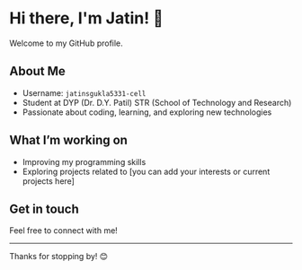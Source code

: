 # Hi there, I'm Jatin! 👋

Welcome to my GitHub profile.

## About Me
- Username: `jatinsgukla5331-cell`
- Student at DYP (Dr. D.Y. Patil) STR (School of Technology and Research)
- Passionate about coding, learning, and exploring new technologies

## What I’m working on
- Improving my programming skills
- Exploring projects related to [you can add your interests or current projects here]

## Get in touch
Feel free to connect with me!

---

Thanks for stopping by! 😊
